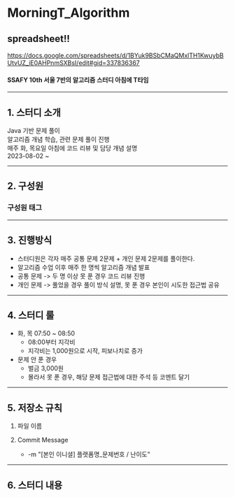 # MorningT_Algorithm
## spreadsheet!!
https://docs.google.com/spreadsheets/d/1BYuk9BSbCMaQMxlTH1KwuybBUtvUZ_iE0AHPnmSXBsI/edit#gid=337836367
#### SSAFY 10th 서울 7반의 알고리즘 스터디 아침에 T타임
***
## 1. 스터디 소개
Java 기반 문제 풀이 <br/> 알고리즘 개념 학습, 관련 문제 풀이 진행 <br/> 매주 화, 목요일 아침에 코드 리뷰 및 담당 개념 설명 <br/> 2023-08-02 ~
***
## 2. 구성원
### 구성원 태그
***
## 3. 진행방식
- 스터디원은 각자 매주 공통 문제 2문제 + 개인 문제 2문제를 풀이한다.
- 알고리즘 수업 이후 매주 한 명씩 알고리즘 개념 발표
- 공통 문제 -> 두 명 이상 못 푼 경우 코드 리뷰 진행
- 개인 문제 -> 풀었을 경우 풀이 방식 설명, 못 푼 경우 본인이 시도한 접근법 공유
***
## 4. 스터디 룰
- 화, 목 07:50 ~ 08:50
  - 08:00부터 지각비
  - 지각비는 1,000원으로 시작, 피보나치로 증가
- 문제 안 푼 경우
  - 벌금 3,000원
  - 몰라서 못 푼 경우, 해당 문제 접근법에 대한 주석 등 코멘트 달기
***
## 5. 저장소 규칙
1) 파일 이름

2) Commit Message
   - -m "[본인 이니셜] 플랫폼명_문제번호 / 난이도"

***
## 6. 스터디 내용
